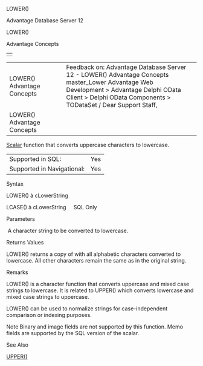 LOWER()




Advantage Database Server 12  

LOWER()

Advantage Concepts

|  |
| --- |
|  |

|  |  |  |  |  |
| --- | --- | --- | --- | --- |
| LOWER()  Advantage Concepts |  |  | Feedback on: Advantage Database Server 12 - LOWER() Advantage Concepts master\_Lower Advantage Web Development > Advantage Delphi OData Client > Delphi OData Components > TODataSet / Dear Support Staff, |  |
| LOWER()  Advantage Concepts |  |  |  |  |

[Scalar](master_supported_scalar_functions.htm) function that converts uppercase characters to lowercase.

|  |  |
| --- | --- |
| Supported in SQL: | Yes |
| Supported in Navigational: | Yes |

Syntax

LOWER(<cString>) à cLowerString

LCASE(<cString>) à cLowerString     SQL Only

Parameters

<cString>  A character string to be converted to lowercase.

Returns Values

LOWER() returns a copy of <cString> with all alphabetic characters converted to lowercase. All other characters remain the same as in the original string.

Remarks

LOWER() is a character function that converts uppercase and mixed case strings to lowercase. It is related to UPPER() which converts lowercase and mixed case strings to uppercase.

LOWER() can be used to normalize strings for case-independent comparison or indexing purposes.

Note Binary and image fields are not supported by this function. Memo fields are supported by the SQL version of the scalar.

See Also

[UPPER()](master_upper.htm)